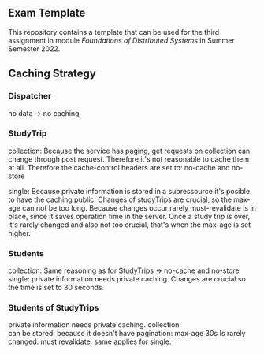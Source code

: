 ## Exam Template

This repository contains a template that can be used for the third assignment in module _Foundations of Distributed
Systems_ in Summer Semester 2022.

## Caching Strategy

### Dispatcher

no data -> no caching

### StudyTrip

collection: Because the service has paging, get requests on collection can change through post request. Therefore it's
not reasonable to cache them at all. Therefore the cache-control headers are set to: no-cache and no-store

single: Because private information is stored in a subressource it's posible to have the caching public. Changes of
studyTrips are crucial, so the max-age can not be too long. Because changes occur rarely must-revalidate is in place,
since it saves operation time in the server. Once a study trip is over, it's rarely changed and also not too crucial,
that's when the max-age is set higher.

### Students

collection: Same reasoning as for StudyTrips -> no-cache and no-store single: private information needs private caching.
Changes are crucial so the time is set to 30 seconds.

### Students of StudyTrips

private information needs private caching. collection:  
can be stored, because it doesn't have pagination: max-age 30s Is rarely changed: must revalidate. same applies for
single.
